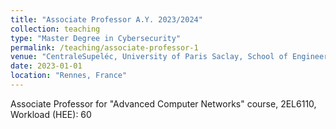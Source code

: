 ```yaml
---
title: "Associate Professor A.Y. 2023/2024"
collection: teaching
type: "Master Degree in Cybersecurity"
permalink: /teaching/associate-professor-1
venue: "CentraleSupeléc, University of Paris Saclay, School of Engineering"
date: 2023-01-01
location: "Rennes, France"
---
```


Associate Professor for "Advanced Computer Networks" course, 2EL6110, Workload (HEE): 60
